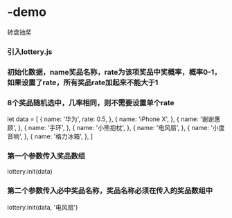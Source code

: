# -demo
转盘抽奖
### 引入lottery.js
 
### 初始化数据，name奖品名称，rate为该项奖品中奖概率，概率0-1，如果设置了rate，所有奖品rate加起来不能大于1
 
### 8个奖品随机选中，几率相同，则不需要设置单个rate
 
let data = [
    {
      name: '华为',
      rate: 0.5,
    },
    {
      name: 'iPhone X',
    },
    {
      name: '谢谢惠顾',
    },
    {
      name: '手环',
    },
    {
      name: '小熊抱枕',
    },
    {
      name: '电风扇',
    },
    {
      name: '小度音响',
    },
    {
      name: '格力冰箱',
    },
  ]
 
### 第一个参数传入奖品数组
lottery.init(data)
 
### 第二个参数传入必中奖品名称，奖品名称必须在传入的奖品数组中
lottery.init(data, '电风扇')
